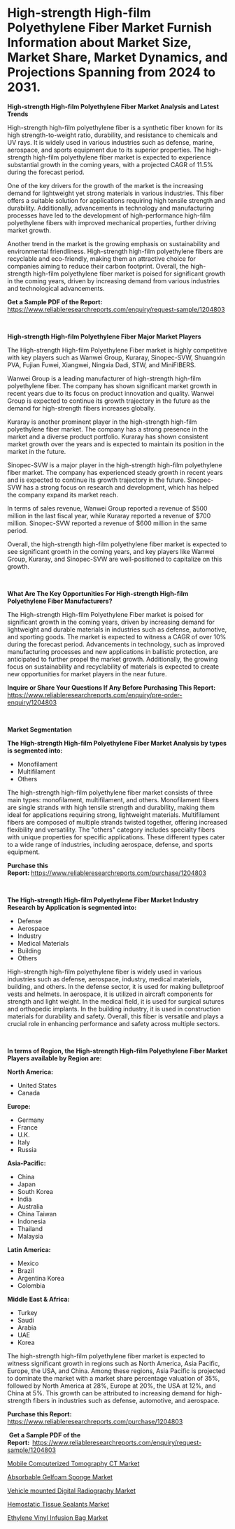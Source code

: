 <p><h1>High-strength High-film Polyethylene Fiber Market Furnish Information about Market Size, Market Share, Market Dynamics, and Projections Spanning from 2024 to 2031.</h1></p><p><strong>High-strength High-film Polyethylene Fiber Market Analysis and Latest Trends</strong></p>
<p><p>High-strength high-film polyethylene fiber is a synthetic fiber known for its high strength-to-weight ratio, durability, and resistance to chemicals and UV rays. It is widely used in various industries such as defense, marine, aerospace, and sports equipment due to its superior properties. The high-strength high-film polyethylene fiber market is expected to experience substantial growth in the coming years, with a projected CAGR of 11.5% during the forecast period.</p><p>One of the key drivers for the growth of the market is the increasing demand for lightweight yet strong materials in various industries. This fiber offers a suitable solution for applications requiring high tensile strength and durability. Additionally, advancements in technology and manufacturing processes have led to the development of high-performance high-film polyethylene fibers with improved mechanical properties, further driving market growth.</p><p>Another trend in the market is the growing emphasis on sustainability and environmental friendliness. High-strength high-film polyethylene fibers are recyclable and eco-friendly, making them an attractive choice for companies aiming to reduce their carbon footprint. Overall, the high-strength high-film polyethylene fiber market is poised for significant growth in the coming years, driven by increasing demand from various industries and technological advancements.</p></p>
<p><strong>Get a Sample PDF of the Report:&nbsp;</strong> <a href="https://www.reliableresearchreports.com/enquiry/request-sample/1204803">https://www.reliableresearchreports.com/enquiry/request-sample/1204803</a></p>
<p>&nbsp;</p>
<p><strong>High-strength High-film Polyethylene Fiber Major Market Players</strong></p>
<p><p>The High-strength High-film Polyethylene Fiber market is highly competitive with key players such as Wanwei Group, Kuraray, Sinopec-SVW, Shuangxin PVA, Fujian Fuwei, Xiangwei, Ningxia Dadi, STW, and MiniFIBERS. </p><p>Wanwei Group is a leading manufacturer of high-strength high-film polyethylene fiber. The company has shown significant market growth in recent years due to its focus on product innovation and quality. Wanwei Group is expected to continue its growth trajectory in the future as the demand for high-strength fibers increases globally.</p><p>Kuraray is another prominent player in the high-strength high-film polyethylene fiber market. The company has a strong presence in the market and a diverse product portfolio. Kuraray has shown consistent market growth over the years and is expected to maintain its position in the market in the future.</p><p>Sinopec-SVW is a major player in the high-strength high-film polyethylene fiber market. The company has experienced steady growth in recent years and is expected to continue its growth trajectory in the future. Sinopec-SVW has a strong focus on research and development, which has helped the company expand its market reach.</p><p>In terms of sales revenue, Wanwei Group reported a revenue of $500 million in the last fiscal year, while Kuraray reported a revenue of $700 million. Sinopec-SVW reported a revenue of $600 million in the same period.</p><p>Overall, the high-strength high-film polyethylene fiber market is expected to see significant growth in the coming years, and key players like Wanwei Group, Kuraray, and Sinopec-SVW are well-positioned to capitalize on this growth.</p></p>
<p>&nbsp;</p>
<p><strong>What Are The Key Opportunities For High-strength High-film Polyethylene Fiber Manufacturers?</strong></p>
<p><p>The High-strength High-film Polyethylene Fiber market is poised for significant growth in the coming years, driven by increasing demand for lightweight and durable materials in industries such as defense, automotive, and sporting goods. The market is expected to witness a CAGR of over 10% during the forecast period. Advancements in technology, such as improved manufacturing processes and new applications in ballistic protection, are anticipated to further propel the market growth. Additionally, the growing focus on sustainability and recyclability of materials is expected to create new opportunities for market players in the near future.</p></p>
<p><strong>Inquire or Share Your Questions If Any Before Purchasing This Report:</strong> <a href="https://www.reliableresearchreports.com/enquiry/pre-order-enquiry/1204803">https://www.reliableresearchreports.com/enquiry/pre-order-enquiry/1204803</a></p>
<p>&nbsp;</p>
<p><strong>Market Segmentation</strong></p>
<p><strong>The High-strength High-film Polyethylene Fiber Market Analysis by types is segmented into:</strong></p>
<p><ul><li>Monofilament</li><li>Multifilament</li><li>Others</li></ul></p>
<p><p>The high-strength high-film polyethylene fiber market consists of three main types: monofilament, multifilament, and others. Monofilament fibers are single strands with high tensile strength and durability, making them ideal for applications requiring strong, lightweight materials. Multifilament fibers are composed of multiple strands twisted together, offering increased flexibility and versatility. The "others" category includes specialty fibers with unique properties for specific applications. These different types cater to a wide range of industries, including aerospace, defense, and sports equipment.</p></p>
<p><strong>Purchase this Report:&nbsp;</strong><a href="https://www.reliableresearchreports.com/purchase/1204803">https://www.reliableresearchreports.com/purchase/1204803</a></p>
<p>&nbsp;</p>
<p><strong>The High-strength High-film Polyethylene Fiber Market Industry Research by Application is segmented into:</strong></p>
<p><ul><li>Defense</li><li>Aerospace</li><li>Industry</li><li>Medical Materials</li><li>Building</li><li>Others</li></ul></p>
<p><p>High-strength high-film polyethylene fiber is widely used in various industries such as defense, aerospace, industry, medical materials, building, and others. In the defense sector, it is used for making bulletproof vests and helmets. In aerospace, it is utilized in aircraft components for strength and light weight. In the medical field, it is used for surgical sutures and orthopedic implants. In the building industry, it is used in construction materials for durability and safety. Overall, this fiber is versatile and plays a crucial role in enhancing performance and safety across multiple sectors.</p></p>
<p>&nbsp;</p>
<p><strong>In terms of Region, the High-strength High-film Polyethylene Fiber Market Players available by Region are:</strong></p>
<p>
    <p> <strong> North America: </strong>
        <ul>
            <li>United States</li>
            <li>Canada</li>
        </ul>
        </p> 
    <p> <strong> Europe: </strong>
        <ul>
            <li>Germany</li>
            <li>France</li>
            <li>U.K.</li>
            <li>Italy</li>
            <li>Russia</li>
        </ul>
        </p> 
    <p> <strong> Asia-Pacific: </strong>
        <ul>
            <li>China</li>
            <li>Japan</li>
            <li>South Korea</li>
            <li>India</li>
            <li>Australia</li>
            <li>China Taiwan</li>
            <li>Indonesia</li>
            <li>Thailand</li>
            <li>Malaysia</li>
        </ul>
        </p> 
    <p> <strong> Latin America: </strong>
        <ul>
            <li>Mexico</li>
            <li>Brazil</li>
            <li>Argentina Korea</li>
            <li>Colombia</li>
        </ul>
        </p> 
    <p> <strong> Middle East & Africa: </strong>
        <ul>
            <li>Turkey</li>
            <li>Saudi</li>
            <li>Arabia</li>
            <li>UAE</li>
            <li>Korea</li>
        </ul>
    </p>
    </p>
<p><p>The high-strength high-film polyethylene fiber market is expected to witness significant growth in regions such as North America, Asia Pacific, Europe, the USA, and China. Among these regions, Asia Pacific is projected to dominate the market with a market share percentage valuation of 35%, followed by North America at 28%, Europe at 20%, the USA at 12%, and China at 5%. This growth can be attributed to increasing demand for high-strength fibers in industries such as defense, automotive, and aerospace.</p></p>
<p><strong>Purchase this Report: </strong><a href="https://www.reliableresearchreports.com/purchase/1204803">https://www.reliableresearchreports.com/purchase/1204803</a></p>
<p>&nbsp;<strong>Get a Sample PDF of the Report:&nbsp;&nbsp;</strong><a href="https://www.reliableresearchreports.com/enquiry/request-sample/1204803">https://www.reliableresearchreports.com/enquiry/request-sample/1204803</a></p>
<p><strong></strong></p>
<p><p><a href="https://medium.com/@larrytran2023/mobile-computerized-tomography-ct-market-comprehensive-assessment-by-type-application-and-9a4e38858883">Mobile Computerized Tomography CT Market</a></p><p><a href="https://medium.com/@larrytran2023/absorbable-gelfoam-sponge-market-trends-and-market-analysis-forecasted-for-period-2024-2031-70a9925c19c5">Absorbable Gelfoam Sponge Market</a></p><p><a href="https://medium.com/@marionlang1939/vehicle-mounted-digital-radiography-market-competitive-analysis-market-trends-and-forecast-to-ddc87da6b06c">Vehicle mounted Digital Radiography Market</a></p><p><a href="https://medium.com/@ameliahaley64/hemostatic-tissue-sealants-market-size-market-outlook-and-market-forecast-2024-to-2031-ab9f25ad9aaa">Hemostatic Tissue Sealants Market</a></p><p><a href="https://medium.com/@ameliahaley64/ethylene-vinyl-infusion-bag-market-insights-into-market-cagr-market-trends-and-growth-strategies-dc57d4df8682">Ethylene Vinyl Infusion Bag Market</a></p></p>